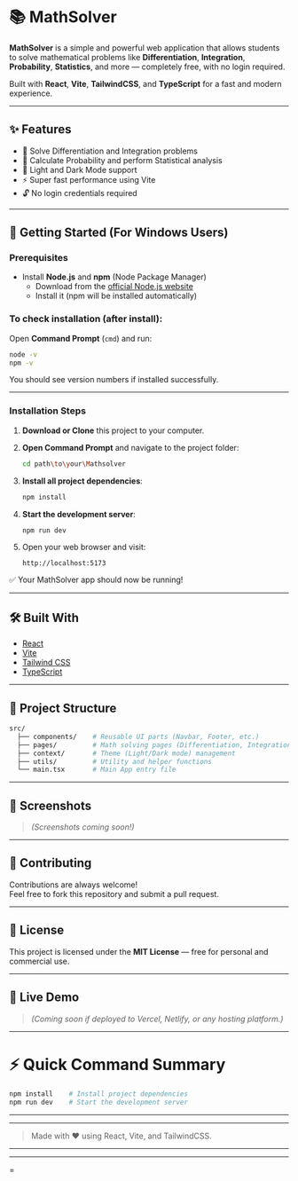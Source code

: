 # 📚 MathSolver

**MathSolver** is a simple and powerful web application that allows students to solve mathematical problems like **Differentiation**, **Integration**, **Probability**, **Statistics**, and more — completely free, with no login required.

Built with **React**, **Vite**, **TailwindCSS**, and **TypeScript** for a fast and modern experience.

---

## ✨ Features

- 🧮 Solve Differentiation and Integration problems
- 🎲 Calculate Probability and perform Statistical analysis
- 🌙 Light and Dark Mode support
- ⚡ Super fast performance using Vite
- 🔓 No login credentials required

---

## 🚀 Getting Started (For Windows Users)

### Prerequisites
- Install **Node.js** and **npm** (Node Package Manager)
  - Download from the [official Node.js website](https://nodejs.org/)
  - Install it (npm will be installed automatically)

### To check installation (after install):
Open **Command Prompt** (`cmd`) and run:
```bash
node -v
npm -v
```
You should see version numbers if installed successfully.

---

### Installation Steps

1. **Download or Clone** this project to your computer.

2. **Open Command Prompt** and navigate to the project folder:
    ```bash
    cd path\to\your\Mathsolver
    ```

3. **Install all project dependencies**:
    ```bash
    npm install
    ```

4. **Start the development server**:
    ```bash
    npm run dev
    ```

5. Open your web browser and visit:
    ```
    http://localhost:5173
    ```

✅ Your MathSolver app should now be running!

---

## 🛠 Built With
- [React](https://react.dev/)
- [Vite](https://vitejs.dev/)
- [Tailwind CSS](https://tailwindcss.com/)
- [TypeScript](https://www.typescriptlang.org/)

---

## 📂 Project Structure

```bash
src/
  ├── components/    # Reusable UI parts (Navbar, Footer, etc.)
  ├── pages/         # Math solving pages (Differentiation, Integration, etc.)
  ├── context/       # Theme (Light/Dark mode) management
  ├── utils/         # Utility and helper functions
  └── main.tsx       # Main App entry file
```

---

## 📸 Screenshots

> _(Screenshots coming soon!)_

---

## 🤝 Contributing

Contributions are always welcome!  
Feel free to fork this repository and submit a pull request.

---

## 📜 License

This project is licensed under the **MIT License** — free for personal and commercial use.

---

## 📣 Live Demo

> _(Coming soon if deployed to Vercel, Netlify, or any hosting platform.)_

---

# ⚡ Quick Command Summary

```bash
npm install    # Install project dependencies
npm run dev    # Start the development server
```

---

---
> Made with ❤️ using React, Vite, and TailwindCSS.

---

---
=
